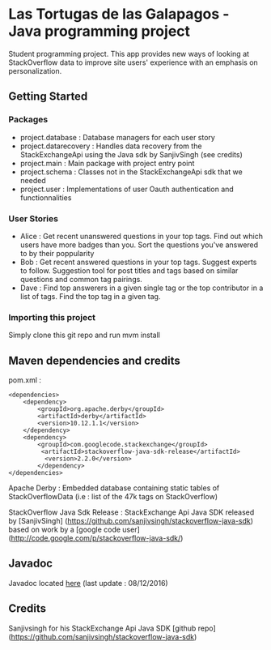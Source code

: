 # Las Tortugas de las Galapagos - Java programming project

Student programming project. 
This app provides new ways of looking at StackOverflow data to improve site users' experience with an emphasis on personalization.

## Getting Started

### Packages
* project.database : Database managers for each user story
* project.datarecovery : Handles data recovery from the StackExchangeApi using the Java sdk by SanjivSingh (see credits)
* project.main : Main package with project entry point
* project.schema : Classes not in the StackExchangeApi sdk that we needed
* project.user : Implementations of user Oauth authentication and functionnalities

### User Stories
* Alice : Get recent unanswered questions in your top tags. Find out which users have more badges than you. Sort the questions you've answered to by their poppularity
* Bob : Get recent answered questions in your top tags. Suggest experts to follow. Suggestion tool for post titles and tags based on similar questions and common tag pairings.
* Dave : Find top answerers in a given single tag or the top contributor in a list of tags. Find the top tag in a given tag.

### Importing this project
Simply clone this git repo and run mvm install

## Maven dependencies and credits

pom.xml :
```
<dependencies>
	<dependency>
		<groupId>org.apache.derby</groupId>
		<artifactId>derby</artifactId>
		<version>10.12.1.1</version>
	</dependency>
	<dependency>  
		<groupId>com.googlecode.stackexchange</groupId>  
		 <artifactId>stackoverflow-java-sdk-release</artifactId>  
		  <version>2.2.0</version>  
		</dependency>  
</dependencies>
```
Apache Derby : Embedded database containing static tables of StackOverflowData (i.e : list of the 47k tags on StackOverflow)

StackOverflow Java Sdk Release : StackExchange Api Java SDK released by [SanjivSingh] (https://github.com/sanjivsingh/stackoverflow-java-sdk) based on work by a [google code user] (http://code.google.com/p/stackoverflow-java-sdk/) 

## Javadoc

Javadoc located [here](http://lastortugas-javadoc.pagesperso-orange.fr/) (last update : 08/12/2016)

## Credits
Sanjivsingh for his StackExchange Api Java SDK [github repo] (https://github.com/sanjivsingh/stackoverflow-java-sdk)
